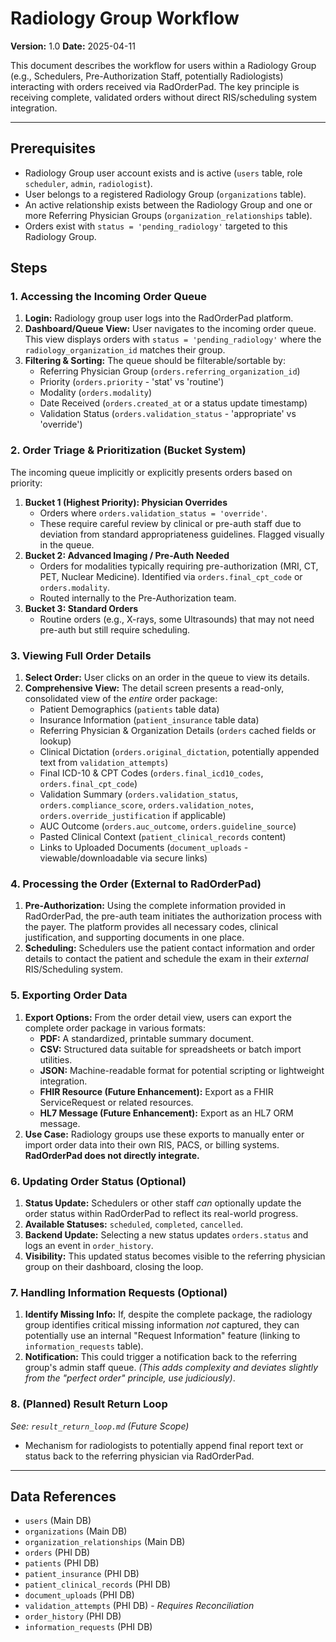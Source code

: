# Radiology Group Workflow

**Version:** 1.0
**Date:** 2025-04-11

This document describes the workflow for users within a Radiology Group (e.g., Schedulers, Pre-Authorization Staff, potentially Radiologists) interacting with orders received via RadOrderPad. The key principle is receiving complete, validated orders without direct RIS/scheduling system integration.

---

## Prerequisites

-   Radiology Group user account exists and is active (`users` table, role `scheduler`, `admin`, `radiologist`).
-   User belongs to a registered Radiology Group (`organizations` table).
-   An active relationship exists between the Radiology Group and one or more Referring Physician Groups (`organization_relationships` table).
-   Orders exist with `status = 'pending_radiology'` targeted to this Radiology Group.

## Steps

### 1. Accessing the Incoming Order Queue

1.  **Login:** Radiology group user logs into the RadOrderPad platform.
2.  **Dashboard/Queue View:** User navigates to the incoming order queue. This view displays orders with `status = 'pending_radiology'` where the `radiology_organization_id` matches their group.
3.  **Filtering & Sorting:** The queue should be filterable/sortable by:
    *   Referring Physician Group (`orders.referring_organization_id`)
    *   Priority (`orders.priority` - 'stat' vs 'routine')
    *   Modality (`orders.modality`)
    *   Date Received (`orders.created_at` or a status update timestamp)
    *   Validation Status (`orders.validation_status` - 'appropriate' vs 'override')

### 2. Order Triage & Prioritization (Bucket System)

The incoming queue implicitly or explicitly presents orders based on priority:

1.  **Bucket 1 (Highest Priority): Physician Overrides**
    *   Orders where `orders.validation_status = 'override'`.
    *   These require careful review by clinical or pre-auth staff due to deviation from standard appropriateness guidelines. Flagged visually in the queue.
2.  **Bucket 2: Advanced Imaging / Pre-Auth Needed**
    *   Orders for modalities typically requiring pre-authorization (MRI, CT, PET, Nuclear Medicine). Identified via `orders.final_cpt_code` or `orders.modality`.
    *   Routed internally to the Pre-Authorization team.
3.  **Bucket 3: Standard Orders**
    *   Routine orders (e.g., X-rays, some Ultrasounds) that may not need pre-auth but still require scheduling.

### 3. Viewing Full Order Details

1.  **Select Order:** User clicks on an order in the queue to view its details.
2.  **Comprehensive View:** The detail screen presents a read-only, consolidated view of the *entire* order package:
    *   Patient Demographics (`patients` table data)
    *   Insurance Information (`patient_insurance` table data)
    *   Referring Physician & Organization Details (`orders` cached fields or lookup)
    *   Clinical Dictation (`orders.original_dictation`, potentially appended text from `validation_attempts`)
    *   Final ICD-10 & CPT Codes (`orders.final_icd10_codes`, `orders.final_cpt_code`)
    *   Validation Summary (`orders.validation_status`, `orders.compliance_score`, `orders.validation_notes`, `orders.override_justification` if applicable)
    *   AUC Outcome (`orders.auc_outcome`, `orders.guideline_source`)
    *   Pasted Clinical Context (`patient_clinical_records` content)
    *   Links to Uploaded Documents (`document_uploads` - viewable/downloadable via secure links)

### 4. Processing the Order (External to RadOrderPad)

1.  **Pre-Authorization:** Using the complete information provided in RadOrderPad, the pre-auth team initiates the authorization process with the payer. The platform provides all necessary codes, clinical justification, and supporting documents in one place.
2.  **Scheduling:** Schedulers use the patient contact information and order details to contact the patient and schedule the exam in their *external* RIS/Scheduling system.

### 5. Exporting Order Data

1.  **Export Options:** From the order detail view, users can export the complete order package in various formats:
    *   **PDF:** A standardized, printable summary document.
    *   **CSV:** Structured data suitable for spreadsheets or batch import utilities.
    *   **JSON:** Machine-readable format for potential scripting or lightweight integration.
    *   **FHIR Resource (Future Enhancement):** Export as a FHIR ServiceRequest or related resources.
    *   **HL7 Message (Future Enhancement):** Export as an HL7 ORM message.
2.  **Use Case:** Radiology groups use these exports to manually enter or import order data into their own RIS, PACS, or billing systems. **RadOrderPad does not directly integrate.**

### 6. Updating Order Status (Optional)

1.  **Status Update:** Schedulers or other staff *can* optionally update the order status within RadOrderPad to reflect its real-world progress.
2.  **Available Statuses:** `scheduled`, `completed`, `cancelled`.
3.  **Backend Update:** Selecting a new status updates `orders.status` and logs an event in `order_history`.
4.  **Visibility:** This updated status becomes visible to the referring physician group on their dashboard, closing the loop.

### 7. Handling Information Requests (Optional)

1.  **Identify Missing Info:** If, despite the complete package, the radiology group identifies critical missing information *not* captured, they can potentially use an internal "Request Information" feature (linking to `information_requests` table).
2.  **Notification:** This could trigger a notification back to the referring group's admin staff queue. *(This adds complexity and deviates slightly from the "perfect order" principle, use judiciously)*.

### 8. (Planned) Result Return Loop

*See: `result_return_loop.md` (Future Scope)*
-   Mechanism for radiologists to potentially append final report text or status back to the referring physician via RadOrderPad.

---

## Data References

-   `users` (Main DB)
-   `organizations` (Main DB)
-   `organization_relationships` (Main DB)
-   `orders` (PHI DB)
-   `patients` (PHI DB)
-   `patient_insurance` (PHI DB)
-   `patient_clinical_records` (PHI DB)
-   `document_uploads` (PHI DB)
-   `validation_attempts` (PHI DB) - *Requires Reconciliation*
-   `order_history` (PHI DB)
-   `information_requests` (PHI DB)